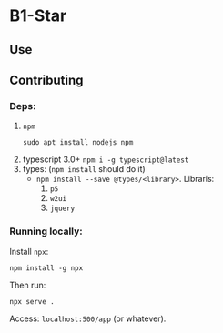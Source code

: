 # B1-Star
## Use


## Contributing
### Deps:
1. `npm`
   ```
   sudo apt install nodejs npm
   ```
2. typescript 3.0+ `npm i -g typescript@latest`
3. types: (`npm install` should do it)
   - `npm install --save @types/<library>`. Libraris:
      1. `p5`
      2. `w2ui`
      3. `jquery`


### Running locally:
Install `npx`:
```
npm install -g npx
```

Then run:
```
npx serve .
```

Access: `localhost:500/app` (or whatever).
